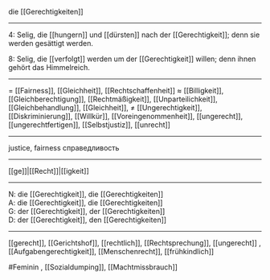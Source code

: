 die [[Gerechtigkeiten]]

---
4: Selig, die [[hungern]] und [[dürsten]] nach der [[Gerechtigkeit]]; denn sie werden gesättigt werden.

8: Selig, die [[verfolgt]] werden um der [[Gerechtigkeit]] willen; denn ihnen gehört das Himmelreich.


---
= [[Fairness]], [[Gleichheit]], [[Rechtschaffenheit]]
≈ [[Billigkeit]], [[Gleichberechtigung]], [[Rechtmäßigkeit]], [[Unparteilichkeit]], [[Gleichbehandlung]], [[Gleichheit]],
≠ [[Ungerechtigkeit]], [[Diskriminierung]], [[Willkür]], [[Voreingenommenheit]], [[ungerecht]], [[ungerechtfertigen]], [[Selbstjustiz]], [[unrecht]]

---
justice, fairness
справедливость

---
[[ge]]|[[Recht]]|[[igkeit]]

---
N: die [[Gerechtigkeit]], die [[Gerechtigkeiten]]  
A: die [[Gerechtigkeit]], die [[Gerechtigkeiten]]  
G: der [[Gerechtigkeit]], der [[Gerechtigkeiten]]  
D: der [[Gerechtigkeit]], den [[Gerechtigkeiten]]  

---
[[gerecht]], [[Gerichtshof]], [[rechtlich]], [[Rechtsprechung]], [[ungerecht]]
, [[Aufgabengerechtigkeit]], [[Menschenrecht]], [[frühkindlich]]


#Feminin , [[Sozialdumping]], [[Machtmissbrauch]]